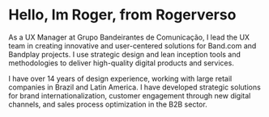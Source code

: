 
# Hello, Im Roger, from Rogerverso
As a UX Manager at Grupo Bandeirantes de Comunicação, I lead the UX team in creating innovative and user-centered solutions for Band.com and Bandplay projects. I use strategic design and lean inception tools and methodologies to deliver high-quality digital products and services.

I have over 14 years of design experience, working with large retail companies in Brazil and Latin America. I have developed strategic solutions for brand internationalization, customer engagement through new digital channels, and sales process optimization in the B2B sector.
